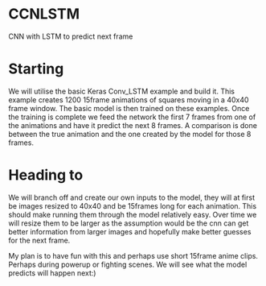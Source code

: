 # CCNLSTM
CNN with LSTM to predict next frame

# Starting 
We will utilise the basic Keras Conv_LSTM example and build it. This example creates 1200 15frame animations of squares moving in a 40x40 frame window. The basic model is then trained on these examples. Once the training is complete we feed the network the first 7 frames from one of the animations and have it predict the next 8 frames. A comparison is done between the true animation and the one created by the model for those 8 frames.

# Heading to
We will branch off and create our own inputs to the model, they will at first be images resized to 40x40 and be 15frames long for each animation. This should make running them through the model relatively easy. Over time we will resize them to be larger as the assumption would be the cnn can get better information from larger images and hopefully make better guesses for the next frame. 

My plan is to have fun with this and perhaps use short 15frame anime clips. Perhaps during powerup or fighting scenes. We will see what the model predicts will happen next:)

